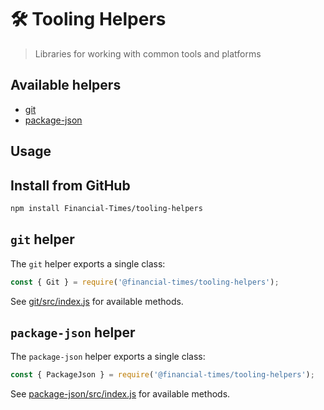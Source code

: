 # 🛠️ Tooling Helpers

> Libraries for working with common tools and platforms

## Available helpers

- [git](git/src/index.js)
- [package-json](package-json/src/index.js)

## Usage

## Install from GitHub

```bash
npm install Financial-Times/tooling-helpers
```

## `git` helper

The `git` helper exports a single class:

```javascript
const { Git } = require('@financial-times/tooling-helpers');
```

See [git/src/index.js](git/src/index.js) for available methods.

## `package-json` helper

The `package-json` helper exports a single class:

```javascript
const { PackageJson } = require('@financial-times/tooling-helpers');
```

See [package-json/src/index.js](package-json/src/index.js) for available methods.
